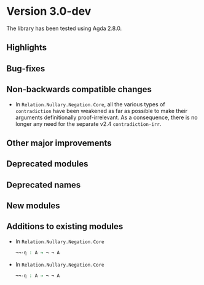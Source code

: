 Version 3.0-dev
===============

The library has been tested using Agda 2.8.0.

Highlights
----------

Bug-fixes
---------

Non-backwards compatible changes
--------------------------------

* In `Relation.Nullary.Negation.Core`, all the various types of `contradiction`
  have been weakened as far as possible to make their arguments definitionally
  proof-irrelevant. As a consequence, there is no longer any need for the
  separate v2.4 `contradiction-irr`.

Other major improvements
------------------------

Deprecated modules
------------------

Deprecated names
----------------

New modules
-----------

Additions to existing modules
-----------------------------

* In `Relation.Nullary.Negation.Core`
  ```agda
  ¬¬-η : A → ¬ ¬ A
  ```

* In `Relation.Nullary.Negation.Core`
  ```agda
  ¬¬-η : A → ¬ ¬ A
  ```
